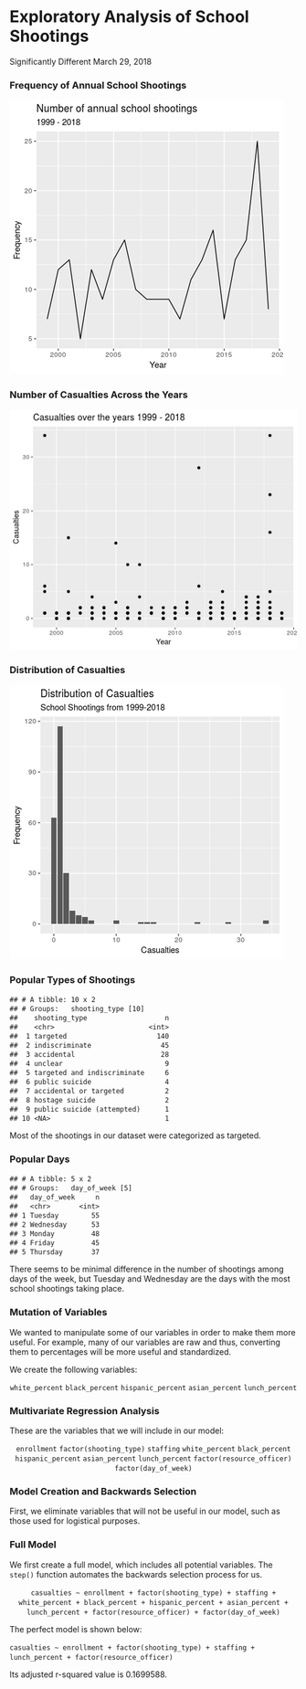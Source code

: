 Exploratory Analysis of School Shootings
================
Significantly Different
March 29, 2018

### Frequency of Annual School Shootings

![](project_files/figure-gfm/quan-shootings-1.png)<!-- -->

### Number of Casualties Across the Years

![](project_files/figure-gfm/freq-casualties-1.png)<!-- -->

### Distribution of Casualties

![](project_files/figure-gfm/dist-casualties-1.png)<!-- -->

### Popular Types of Shootings

    ## # A tibble: 10 x 2
    ## # Groups:   shooting_type [10]
    ##    shooting_type                   n
    ##    <chr>                       <int>
    ##  1 targeted                      140
    ##  2 indiscriminate                 45
    ##  3 accidental                     28
    ##  4 unclear                         9
    ##  5 targeted and indiscriminate     6
    ##  6 public suicide                  4
    ##  7 accidental or targeted          2
    ##  8 hostage suicide                 2
    ##  9 public suicide (attempted)      1
    ## 10 <NA>                            1

Most of the shootings in our dataset were categorized as targeted.

### Popular Days

    ## # A tibble: 5 x 2
    ## # Groups:   day_of_week [5]
    ##   day_of_week     n
    ##   <chr>       <int>
    ## 1 Tuesday        55
    ## 2 Wednesday      53
    ## 3 Monday         48
    ## 4 Friday         45
    ## 5 Thursday       37

There seems to be minimal difference in the number of shootings among
days of the week, but Tuesday and Wednesday are the days with the most
school shootings taking place.

### Mutation of Variables

We wanted to manipulate some of our variables in order to make them more
useful. For example, many of our variables are raw and thus, converting
them to percentages will be more useful and standardized.

We create the following variables:

<center>

`white_percent` `black_percent` `hispanic_percent` `asian_percent`
`lunch_percent`

</center>

### Multivariate Regression Analysis

These are the variables that we will include in our model:

<center>

`enrollment` `factor(shooting_type)` `staffing` `white_percent`
`black_percent` `hispanic_percent` `asian_percent` `lunch_percent`
`factor(resource_officer)` `factor(day_of_week)`

</center>

### Model Creation and Backwards Selection

First, we eliminate variables that will not be useful in our model, such
as those used for logistical purposes.

### Full Model

We first create a full model, which includes all potential variables.
The `step()` function automates the backwards selection process for us.

<center>

`casualties ~ enrollment + factor(shooting_type) + staffing +
white_percent + black_percent + hispanic_percent + asian_percent +
lunch_percent + factor(resource_officer) + factor(day_of_week)`

</center>

The perfect model is shown below:

`casualties ~ enrollment + factor(shooting_type) + staffing +
lunch_percent + factor(resource_officer)`

Its adjusted r-squared value is 0.1699588.

